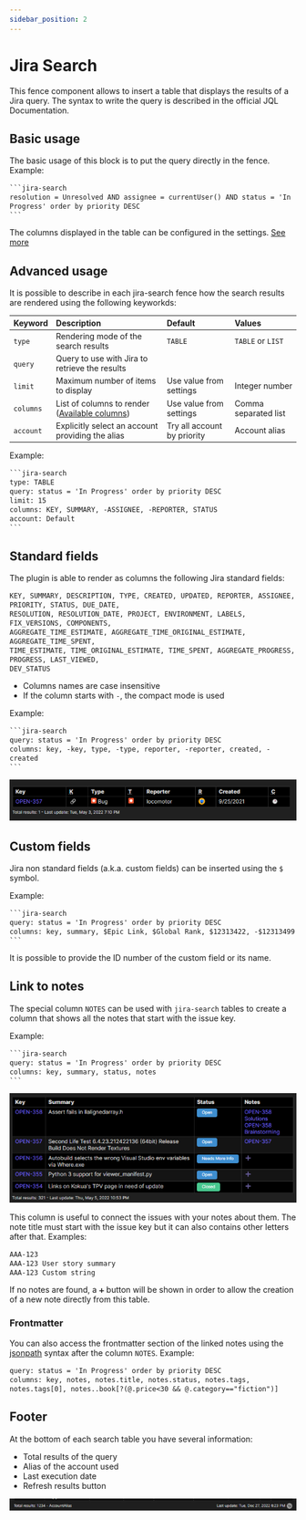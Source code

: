 ```yaml
---
sidebar_position: 2
---
```

# Jira Search

This fence component allows to insert a table that displays the results of a Jira query.
The syntax to write the query is described in the official JQL Documentation.

## Basic usage

The basic usage of this block is to put the query directly in the fence. Example:

````
```jira-search
resolution = Unresolved AND assignee = currentUser() AND status = 'In Progress' order by priority DESC
```
````

The columns displayed in the table can be configured in the settings. [See more](/docs/configuration/search-default-columns)

## Advanced usage

It is possible to describe in each jira-search fence how the search results are rendered using the following keyworkds:

| Keyword | Description | Default | Values |
| :- | :- | :- | :- |
| `type` | Rendering mode of the search results | `TABLE` | `TABLE` or `LIST` |
| `query` | Query to use with Jira to retrieve the results |  |  |
| `limit` | Maximum number of items to display | Use value from settings | Integer number |
| `columns` | List of columns to render ([Available columns](#standard-fields)) | Use value from settings | Comma separated list |
| `account` | Explicitly select an account providing the alias | Try all account by priority | Account alias |

Example:

````
```jira-search
type: TABLE
query: status = 'In Progress' order by priority DESC
limit: 15
columns: KEY, SUMMARY, -ASSIGNEE, -REPORTER, STATUS
account: Default
```
````

## Standard fields

The plugin is able to render as columns the following Jira standard fields:

```
KEY, SUMMARY, DESCRIPTION, TYPE, CREATED, UPDATED, REPORTER, ASSIGNEE, PRIORITY, STATUS, DUE_DATE,
RESOLUTION, RESOLUTION_DATE, PROJECT, ENVIRONMENT, LABELS, FIX_VERSIONS, COMPONENTS,
AGGREGATE_TIME_ESTIMATE, AGGREGATE_TIME_ORIGINAL_ESTIMATE, AGGREGATE_TIME_SPENT,
TIME_ESTIMATE, TIME_ORIGINAL_ESTIMATE, TIME_SPENT, AGGREGATE_PROGRESS, PROGRESS, LAST_VIEWED,
DEV_STATUS
```

- Columns names are case insensitive
- If the column starts with `-`, the compact mode is used

Example:
````
```jira-search
query: status = 'In Progress' order by priority DESC
columns: key, -key, type, -type, reporter, -reporter, created, -created
```
````
![Compact Columns](/img/compactColumns.png)

## Custom fields

Jira non standard fields (a.k.a. custom fields) can be inserted using the `$` symbol.

Example:
````
```jira-search
query: status = 'In Progress' order by priority DESC
columns: key, summary, $Epic Link, $Global Rank, $12313422, -$12313499
```
````

It is possible to provide the ID number of the custom field or its name.

## Link to notes
The special column `NOTES` can be used with `jira-search` tables to create a column that shows all the notes that start with the issue key.

Example:
````
```jira-search
query: status = 'In Progress' order by priority DESC
columns: key, summary, status, notes
```
````

![Notes Column](/img/notesColumn.png)

This column is useful to connect the issues with your notes about them. The note title must start with the issue key but it can also contains other letters after that.
Examples:
```
AAA-123
AAA-123 User story summary
AAA-123 Custom string
```
If no notes are found, a `➕` button will be shown in order to allow the creation of a new note directly from this table.

### Frontmatter

You can also access the frontmatter section of the linked notes using the [jsonpath](https://github.com/dchester/jsonpath) syntax after the column `NOTES`. Example:

```jira-search
query: status = 'In Progress' order by priority DESC
columns: key, notes, notes.title, notes.status, notes.tags, notes.tags[0], notes..book[?(@.price<30 && @.category=="fiction")]
```

## Footer

At the bottom of each search table you have several information:
- Total results of the query
- Alias of the account used
- Last execution date
- Refresh results button

![searchFooter](/img/searchFooter.png)
